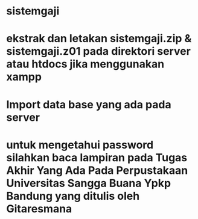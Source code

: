 # sistemgaji
# ekstrak dan letakan sistemgaji.zip & sistemgaji.z01 pada direktori server atau htdocs jika menggunakan xampp
# Import data base yang ada pada server
# untuk mengetahui password silahkan baca lampiran pada Tugas Akhir Yang Ada Pada Perpustakaan Universitas Sangga Buana Ypkp Bandung yang ditulis oleh Gitaresmana
